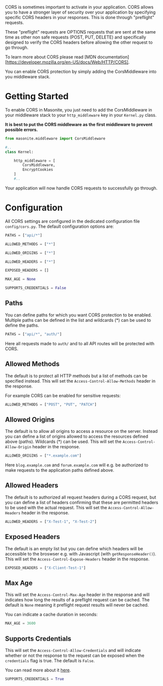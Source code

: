 CORS is sometimes important to activate in your application. CORS allows you to have a stronger layer of security over your application by specifying specific CORS headers in your responses. This is done through "preflight" requests.

These "preflight" requests are OPTIONS requests that are sent at the same time as other non safe requests (POST, PUT, DELETE) and specifically designed to verify the CORS headers before allowing the other request to go through.

To learn more about CORS please read [MDN documentation][https://developer.mozilla.org/en-US/docs/Web/HTTP/CORS].

You can enable CORS protection by simply adding the CorsMiddleware into you middleware stack.

# Getting Started

To enable CORS in Masonite, you just need to add the CorsMiddleware in your middleware stack to your `http_middleware` key in your `Kernel.py` class.

**It is best to put the CORS middleware as the first middleware to prevent possible errors.**

```python
from masonite.middleware import CorsMiddleware

#..
class Kernel:

    http_middleware = [
        CorsMiddleware,
        EncryptCookies
    ]
    #..
```

Your application will now handle CORS requests to successfully go through.

# Configuration

All CORS settings are configured in the dedicated configuration file `config/cors.py`. The default
configuration options are:

```python
PATHS = ["api/*"]

ALLOWED_METHODS = ["*"]

ALLOWED_ORIGINS = ["*"]

ALLOWED_HEADERS = ["*"]

EXPOSED_HEADERS = []

MAX_AGE = None

SUPPORTS_CREDENTIALS = False
```

## Paths

You can define paths for which you want CORS protection to be enabled. Multiple paths can be defined
in the list and wildcards (*) can be used to define the paths.

```python
PATHS = ["api/*", "auth/"]
```

Here all requests made to `auth/` and to all API routes will be protected with CORS.

## Allowed Methods

The default is to protect all HTTP methods but a list of methods can be specified instead. This will set
the `Access-Control-Allow-Methods` header in the response.

For example CORS can be enabled for sensitive requests:

```python
ALLOWED_METHODS = ["POST", "PUT", "PATCH"]
```

## Allowed Origins

The default is to allow all origins to access a resource on the server. Instead you can define a list of origins
allowed to access the resources defined above (paths). Wildcards (*) can be used. This will set the `Access-Control-Allow-Origin` header in the response.

```python
ALLOWED_ORIGINS = ["*.example.com"]
```

Here `blog.example.com` and `forum.example.com` will e.g. be authorized to make requests to the application paths defined above.

## Allowed Headers

The default is to authorized all request headers during a CORS request, but you can define a list of headers confirming that these are permitted headers to be used with the actual request. This will set the `Access-Control-Allow-Headers` header in the response.

```python
ALLOWED_HEADERS = ["X-Test-1", "X-Test-2"]
```

## Exposed Headers

The default is an empty list but you can define which headers will be accessible to the broswser e.g. with Javascript (with `getResponseHeader()`). This will set the `Access-Control-Expose-Headers` header in the response.

```python
EXPOSED_HEADERS = ["X-Client-Test-1"]
```

## Max Age

This will set the `Access-Control-Max-Age` header in the response and will indicates how long the results of a preflight request can be cached. The default is `None` meaning it preflight request results will never be cached.

You can indicate a cache duration in seconds:

```python
MAX_AGE = 3600
```

## Supports Credentials

This will set the `Access-Control-Allow-Credentials` and will indicate whether or not the response to the request can be exposed when the `credentials` flag is true. The default is `False`.

You can read more about it [here](https://developer.mozilla.org/en-US/docs/Web/HTTP/CORS#access-control-allow-credentials).

```python
SUPPORTS_CREDENTIALS = True
```
